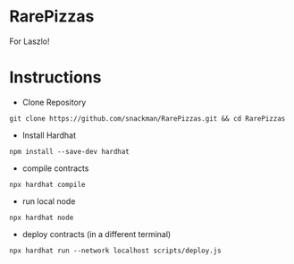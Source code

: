 # RarePizzas
For Laszlo!




# Instructions

- Clone Repository

```
git clone https://github.com/snackman/RarePizzas.git && cd RarePizzas
```
- Install Hardhat

```
npm install --save-dev hardhat
```

- compile contracts

```
npx hardhat compile
```

- run local node

```
npx hardhat node
```

- deploy contracts (in a different terminal)

```
npx hardhat run --network localhost scripts/deploy.js
```
